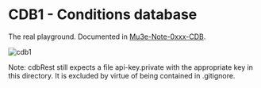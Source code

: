 # CDB1 - Conditions database 

The real playground. Documented in [Mu3e-Note-0xxx-CDB](https://github.com/ursl/mu3eanca/blob/master/db0/cdb1/note.pdf).

![cdb1](https://github.com/ursl/mu3eanca/assets/5073648/2e863c91-3bfe-4020-ac7f-439425268154)




Note: cdbRest still expects a file api-key.private with the appropriate key in this directory. It is excluded by virtue of being contained in .gitignore.

